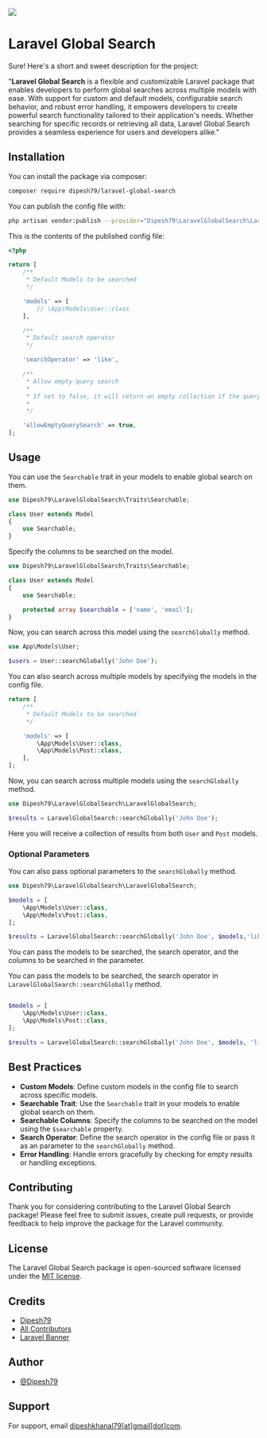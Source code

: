 ![](https://banners.beyondco.de/Laravel%20Global%20Search.png?theme=light&packageManager=composer+require&packageName=dipesh79%2Flaravel-global-search&pattern=architect&style=style_1&description=Laravel+Global+Search+is+a+flexible+and+customizable+Laravel+package+that+enables+developers+to+perform+global+searches+across+multiple+models+with+ease.&md=1&showWatermark=1&fontSize=100px&images=https%3A%2F%2Flaravel.com%2Fimg%2Flogomark.min.svg)

# Laravel Global Search

Sure! Here's a short and sweet description for the project:

"**Laravel Global Search** is a flexible and customizable Laravel package that enables developers to perform global searches across multiple models with ease. With support for custom and default models, configurable search behavior, and robust error handling, it empowers developers to create powerful search functionality tailored to their application's needs. Whether searching for specific records or retrieving all data, Laravel Global Search provides a seamless experience for users and developers alike."

## Installation

You can install the package via composer:

```bash
composer require dipesh79/laravel-global-search
```

You can publish the config file with:
```bash
php artisan vendor:publish --provider="Dipesh79\LaravelGlobalSearch\LaravelGlobalSearchServiceProvider" --tag="config"
```

This is the contents of the published config file:

```php
<?php

return [
    /**
     * Default Models to be searched
     */

    'models' => [
        // \App\Models\User::class
    ],

    /**
     * Default search operator
     */

    'searchOperator' => 'like',

    /**
     * Allow empty query search
     *
     * If set to false, it will return an empty collection if the query is empty
     *
     */

    'allowEmptyQuerySearch' => true,
];

```

## Usage

You can use the `Searchable` trait in your models to enable global search on them.

```php
use Dipesh79\LaravelGlobalSearch\Traits\Searchable;

class User extends Model
{
    use Searchable;
}
```

Specify the columns to be searched on the model.

```php
use Dipesh79\LaravelGlobalSearch\Traits\Searchable;

class User extends Model
{
    use Searchable;

    protected array $searchable = ['name', 'email'];
}
```
Now, you can search across this model using the `searchGlobally` method.

```php
use App\Models\User;

$users = User::searchGlobally('John Doe');

```

You can also search across multiple models by specifying the models in the config file.

```php
return [
    /**
     * Default Models to be searched
     */

    'models' => [
        \App\Models\User::class,
        \App\Models\Post::class,
    ],
];
```

Now, you can search across multiple models using the `searchGlobally` method.

```php
use Dipesh79\LaravelGlobalSearch\LaravelGlobalSearch;

$results = LaravelGlobalSearch::searchGlobally('John Doe');

```

Here you will receive a collection of results from both `User` and `Post` models.

### Optional Parameters

You can also pass optional parameters to the `searchGlobally` method.

```php
use Dipesh79\LaravelGlobalSearch\LaravelGlobalSearch;

$models = [
    \App\Models\User::class,
    \App\Models\Post::class,
];

$results = LaravelGlobalSearch::searchGlobally('John Doe', $models,'like');

```

You can pass the models to be searched, the search operator, and the columns to be searched in the parameter.

You can pass the models to be searched, the search operator in `LaravelGlobalSearch::searchGlobally` method.

```php

$models = [
    \App\Models\User::class,
    \App\Models\Post::class,
];

$results = LaravelGlobalSearch::searchGlobally('John Doe', $models, 'like']);

```

## Best Practices

- **Custom Models**: Define custom models in the config file to search across specific models.
- **Searchable Trait**: Use the `Searchable` trait in your models to enable global search on them.
- **Searchable Columns**: Specify the columns to be searched on the model using the `$searchable` property.
- **Search Operator**: Define the search operator in the config file or pass it as an parameter to the `searchGlobally` method.
- **Error Handling**: Handle errors gracefully by checking for empty results or handling exceptions.

## Contributing

Thank you for considering contributing to the Laravel Global Search package! Please feel free to submit issues, create pull requests, or provide feedback to help improve the package for the Laravel community.

## License

The Laravel Global Search package is open-sourced software licensed under the [MIT license](https://opensource.org/licenses/MIT).

## Credits

- [Dipesh79](https://khanaldipesh.com.np)
- [All Contributors](../../contributors)
- [Laravel Banner](https://laravel-banners.beyondco.de)

## Author

- [@Dipesh79](https://www.github.com/Dipesh79)


## Support

For support, email [dipeshkhanal79[at]gmail[dot]com](mailto::dipeshkhanal79@gmail.com).
